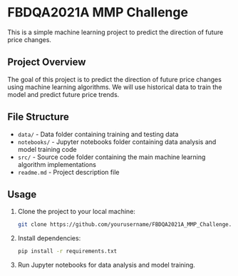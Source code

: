 # FBDQA2021A MMP Challenge

This is a simple machine learning project to predict the direction of future price changes.

## Project Overview

The goal of this project is to predict the direction of future price changes using machine learning algorithms. We will use historical data to train the model and predict future price trends.

## File Structure

- `data/` - Data folder containing training and testing data
- `notebooks/` - Jupyter notebooks folder containing data analysis and model training code
- `src/` - Source code folder containing the main machine learning algorithm implementations
- `readme.md` - Project description file

## Usage

1. Clone the project to your local machine:
    ```bash
    git clone https://github.com/yourusername/FBDQA2021A_MMP_Challenge.git
    ```
2. Install dependencies:
    ```bash
    pip install -r requirements.txt
    ```
3. Run Jupyter notebooks for data analysis and model training.
